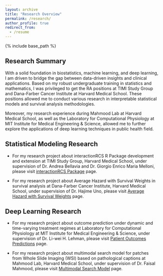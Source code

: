 ```yaml
---
layout: archive
title: "Research Overview"
permalink: /research/
author_profile: true
redirect_from:
  - /resume
---
```


{% include base_path %}

## Research Summary

With a solid foundation in biostatistics, machine learning, and deep learning, I am driven to bridge the gap between data-driven insights and clinical applications. Based on my robust undergraduate training in statistics and mathematics, I was privileged to get the RA positions at TIMI Study Group and Dana-Farber Cancer Institute at Harvard Medical School. These positions allowed me to conduct various research in interpretable statistical models and survival analysis methodologies. 

Moreover, my research experience during Mahmood Lab at Harvard Medical School, as well as the Laboratory for Computational Physiology at MIT Institute for Medical Engineering & Science, allowed me to further explore the applications of deep learning techniques in public health field. 

## Statistical Modeling Research

* For my research project about interactionRCS R Package development and extension at TIMI Study Group, Harvard Medical School, under supervision of Dr. Andrea Bellavia and Dr. Giorgio Enrico Maria Melloni, please visit [interactionRCS Package](https://kkevin821.github.io/interactionRCS_Package/) page.
  
* For my research project about Average Hazard with Survival Weights in survival analysis at Dana-Farber Cancer Institute, Harvard Medical School, under supervision of Dr. Hajime Uno, please visit [Average Hazard with Survival Weights](https://kkevin821.github.io/Average_Hazard/) page.

## Deep Learning Research

* For my research project about outcome prediction under dynamic and time-varying treatment regimes at Laboratory for Computational Physiology at MIT Institute for Medical Engineering & Science, under supervision of Dr. Li-wei H. Lehman, please visit [Patient Outcomes Predictions](https://kkevin821.github.io/Outcome_Predictions/) page.

* For my research project about multimodal search model for patches from Whole Slide Imaging (WSI) based on pathological captions at Mahmood Lab, Harvard Medical School, under supervision of Dr. Faisal Mahmood, please visit [Multimodal Search Model](https://kkevin821.github.io/Search_Model/) page.
